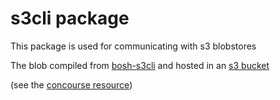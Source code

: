 s3cli package
============
This package is used for communicating with s3 blobstores

The blob compiled from [bosh-s3cli](https://github.com/cloudfoundry/bosh-s3cli)
and hosted in an [s3 bucket](https://s3.amazonaws.com/bosh-s3cli-artifacts/s3cli-*-linux-amd64)

(see the [concourse resource](https://main.bosh-ci.cf-app.com/teams/bosh-director/pipelines/s3cli/resources/release-bucket-linux))

